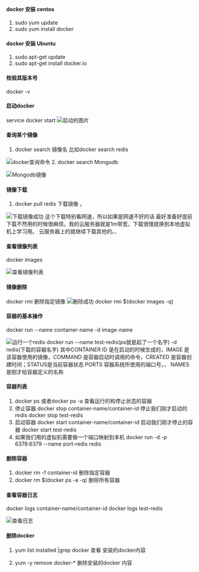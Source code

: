 #### docker 安装 centos 
1. sudo yum update 
2. sudo yum install docker
####  docker 安装 Ubuntu
1. sudo apt-get update
2. sudo apt-get install docker.io
#### 检验其版本号
docker -v

#### 启动docker
service docker start 
![启动的图片](http://upload-images.jianshu.io/upload_images/4237685-6c9ca3a986dbe92e.png?imageMogr2/auto-orient/strip%7CimageView2/2/w/1240)
#### 查询某个镜像
1. docker search 镜像名
    比如docker search redis 

![docker查询命令](http://upload-images.jianshu.io/upload_images/4237685-42733bbae6c4368f.png?imageMogr2/auto-orient/strip%7CimageView2/2/w/1240)
2. docker search Mongodb

![Mongodb镜像](http://upload-images.jianshu.io/upload_images/4237685-2a4f3511b45d36d9.png?imageMogr2/auto-orient/strip%7CimageView2/2/w/1240)
#### 镜像下载
1. docker pull redis  下载镜像 。

![下载镜像成功](http://upload-images.jianshu.io/upload_images/4237685-026a8917afbd215c.png?imageMogr2/auto-orient/strip%7CimageView2/2/w/1240)
这个下载特别看网速，所以如果是网速不好的话 最好准备好提前下载不然用的时候很麻烦。我的云服务器就是1m带宽，下载很慢就换到本地虚拟机上学习用。 云服务器上的就继续下载其他的。、
#### 查看镜像列表
docker images 

![查看镜像列表](http://upload-images.jianshu.io/upload_images/4237685-9db67b758cc27a26.png?imageMogr2/auto-orient/strip%7CimageView2/2/w/1240)
#### 镜像删除
docker rmi <image-id>   删除指定镜像
![删除成功](http://upload-images.jianshu.io/upload_images/4237685-76941f774be646e0.png?imageMogr2/auto-orient/strip%7CimageView2/2/w/1240)
docker rmi $(docker images -q)
#### 容器的基本操作
docker run --name container-name -d image-name

![运行一个redis](http://upload-images.jianshu.io/upload_images/4237685-65a9eb8521425ba3.png?imageMogr2/auto-orient/strip%7CimageView2/2/w/1240)
docker run --name test-redis(ps就是起了一个名字) -d  redis(下载的容器名字)
其中CONTAINER ID 是在启动的时候生成的，IMAGE 是该容器使用的镜像，COMMAND 是容器启动时调用的命令，CREATED 是容器创建时间；STATUS是当前容器状态 PORTS 容器系统所使用的端口号。， NAMES是刚才给容器定义的名称

#### 容器列表
1. docker ps  或者docker ps -a 查看运行的和停止状态的容器
2. 停止容器  docker stop container-name/container-id 
 停止我们刚才启动的redis  docker stop test-redis
3. 启动容器  docker start container-name/container-id
    启动我们刚才停止的容器 docker start test-redis
4. 如果我们用的虚拟机需要做一个端口映射到本机
 docker run -d -p 6378:6379 --name port-redis redis
#### 删除容器
1. docker rm -f container-id  删除指定容器
2. docker rm $(docker ps -a -q)  删除所有容器
#### 查看容器日志
docker logs container-name/container-id
docker logs test-redis

![查看日志](http://upload-images.jianshu.io/upload_images/4237685-e6c7fb566d783fea.png?imageMogr2/auto-orient/strip%7CimageView2/2/w/1240)
#### 删除docker 
1.  yum list installed |grep docker  查看 安装的docker内容

2.  yum -y remove docker-*  删除安装的docker 内容


